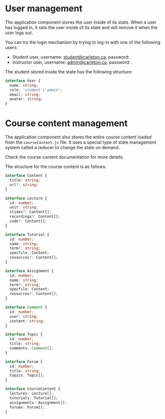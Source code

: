 # User management
The application component stores the user inside of its state. When a user has logged in, it sets the user inside of its state and will remove it when the user logs out.

You can try the login mechanism by trying to log-in with one of the following users:

- Student user, username: student@carleton.ca, password: <leave empty>.
- Instructor user, username: admin@carleton.ca, password: <leave empty>.

The student stored inside the state has the following structure:

```typescript
interface User {
  name: string;
  role: 'student'|'admin';
  email: string;
  avatar: string;
}
```

# Course content management
The application component also stores the entire course content loaded from the `courseContent.js` file. It uses a special type of state management system called a reducer to change the state on demand.

Check the course content documentation for more details.

The structure for the course content is as follows:

```typescript
interface Content {
  title: string;
  url?: string;
}

interface Lecture {
  id: number;
  unit: string;
  slides?: Content[];
  recordings?: Content[];
  code?: Content[];
}

interface Tutorial {
  id: number;
  name: string;
  term?: string;
  specfile: Content;
  resources?: Content[];
}

interface Assignment {
  id: number;
  name: string;
  term?: string;
  specfile: Content;
  resources?: Content[];
}

interface Comment {
  id: number;
  user: string;
  content: string;
}

interface Topic {
  id: number;
  title: string;
  comments: Comment[];
}

interface Forum {
  id: number;
  title: string;
  topics: Topic[];
}

interface CourseContent {
  lectures: Lecture[];
  tutorials: Tutorial[];
  assignments: Assignment[];
  forums: Forum[];
}
```